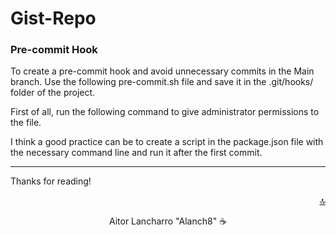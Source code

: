 <div id="top"></div>

# Gist-Repo

### Pre-commit Hook

To create a pre-commit hook and avoid unnecessary commits in the Main branch. Use the following pre-commit.sh file and save it in the .git/hooks/ folder of the project.

<script src="https://gist.github.com/Alanch8/841aaad9de838330a8b7923d3c773c24.js"></script>

First of all, run the following command to give administrator permissions to the file.

<script src="https://gist.github.com/Alanch8/90eaa229a04cb88dc5fc7b5e877ff64b.js"></script>

I think a good practice can be to create a script in the package.json file with the necessary command line and run it after the first commit.

<script src="https://gist.github.com/Alanch8/c219a1d98bf6d572a89174dd0423a504.js"></script>

---

Thanks for reading!

<p align="right"><a href="#top">🔝</a></p>

<p align="center">Aitor Lancharro "Alanch8" ☕</p>

<svg fill="none" viewBox="0 0 600 300" width="600" height="300" xmlns="http://www.w3.org/2000/svg">
  <foreignObject width="100%" height="100%">
    <div xmlns="http://www.w3.org/1999/xhtml">
      <style>
        @keyframes hi  {
            0% { transform: rotate( 0.0deg) }
           10% { transform: rotate(14.0deg) }
           20% { transform: rotate(-8.0deg) }
           30% { transform: rotate(14.0deg) }
           40% { transform: rotate(-4.0deg) }
           50% { transform: rotate(10.0deg) }
           60% { transform: rotate( 0.0deg) }
          100% { transform: rotate( 0.0deg) }
        }

        .container {
          background-color: black;

          width: 100%;
          height: 300px;

          display: flex;
          justify-content: center;
          align-items: center;
          color: white;

          font-family: -apple-system, BlinkMacSystemFont, "Segoe UI", Roboto, Helvetica, Arial, sans-serif, "Apple Color Emoji", "Segoe UI Emoji", "Segoe UI Symbol";
        }

        .hi {
          animation: hi 1.5s linear -0.5s infinite;
          display: inline-block;
          transform-origin: 70% 70%;
        }

        @media (prefers-reduced-motion) {
          .hi {
            animation: none;
          }
        }
      </style>

      <div class="container">
        <h1>Hi there, my name is Nikola <div class="hi">👋</div></h1>
      </div>
    </div>
  </foreignObject>
</svg>
